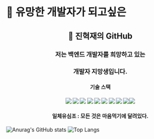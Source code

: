 # 👋 유망한 개발자가 되고싶은
## <div align="center">🌱 진혁재의 GitHub</div>
###  <div align="center">저는 백엔드 개발자를 희망하고 있는 </div>
###  <div align="center">개발자 지망생입니다. </div>
#### <div align="center">기술 스택</div>
#### <div align="center"><img src="https://img.shields.io/badge/Java-007396?style=for-the-badge&logo=OpenJDK&logoColor=white"/> <img src="https://img.shields.io/badge/mysql-4479A1?style=for-the-badge&logo=OpenJDK&logoColor=white"/> <img src="https://img.shields.io/badge/mariaDB-003545?style=for-the-badge&logo=OpenJDK&logoColor=white"/> <img src="https://img.shields.io/badge/IntelliJ IDEA-000000?style=for-the-badge&logo=OpenJDK&logoColor=white"/> <img src="https://img.shields.io/badge/Spring-6DB33F?style=for-the-badge&logo=OpenJDK&logoColor=white"/> <img src="https://img.shields.io/badge/Spring Boot-6DB33F?style=for-the-badge&logo=OpenJDK&logoColor=white"/> <img src="https://img.shields.io/badge/html5-E34F26?style=for-the-badge&logo=OpenJDK&logoColor=white"/> <img src="https://img.shields.io/badge/css3-1572B6?style=for-the-badge&logo=OpenJDK&logoColor=white"/> <img src="https://img.shields.io/badge/gitHub-181717?style=for-the-badge&logo=OpenJDK&logoColor=white"/><img src="https://img.shields.io/badge/mybatis-1572B6?style=for-the-badge&logo=OpenJDK&logoColor=white"/></div>

#### <div align="center">일체유심조 : 모든 것은 마음먹기에 달려있다.</div>
![Anurag's GitHub stats](https://github-readme-stats.vercel.app/api?username=Hxjjae&show_icons=true&theme=merko)
![Top Langs](https://github-readme-stats.vercel.app/api/top-langs/?username=Hxjjae&layout=compact&theme=merko)
